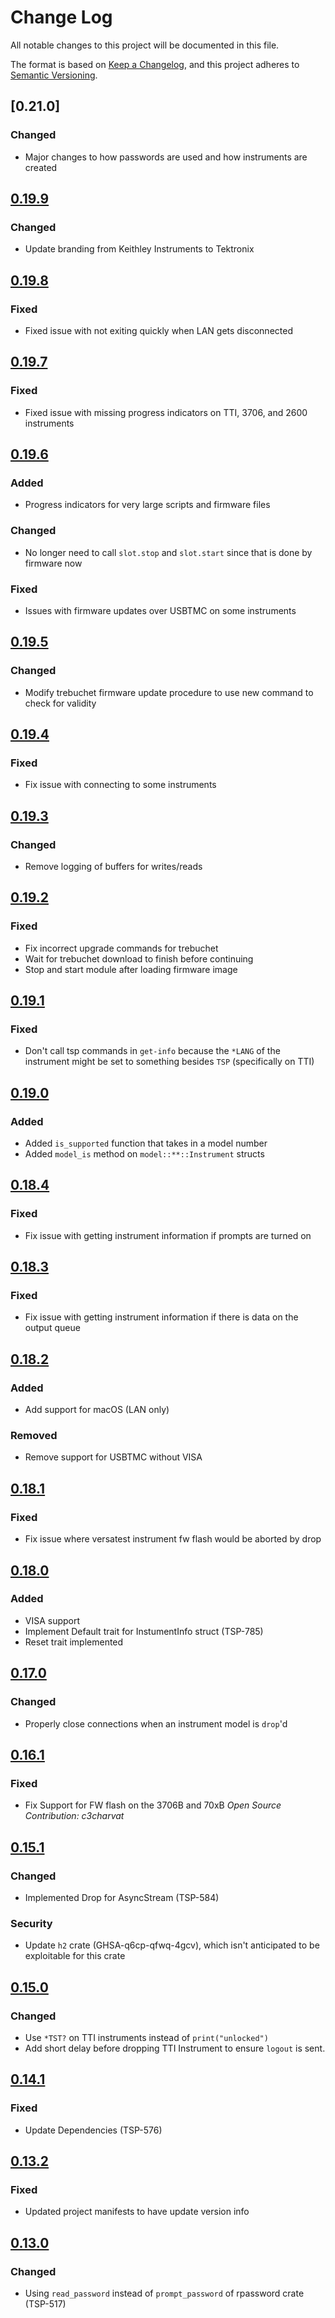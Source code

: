 # Change Log

All notable changes to this project will be documented in this file.

The format is based on [Keep a Changelog](https://keepachangelog.com/en/1.0.0/),
and this project adheres to [Semantic Versioning](https://semver.org/spec/v2.0.0.html).

<!--
Check [Keep a Changelog](http://keepachangelog.com/) for recommendations on how to structure this file.

    Added -- for new features.
    Changed -- for changes in existing functionality.
    Deprecated -- for soon-to-be removed features.
    Removed -- for now removed features.
    Fixed -- for any bug fixes.
    Security -- in case of vulnerabilities.
-->
## [0.21.0]

### Changed
- Major changes to how passwords are used and how instruments are created

## [0.19.9]

### Changed

- Update branding from Keithley Instruments to Tektronix

## [0.19.8]

### Fixed

- Fixed issue with not exiting quickly when LAN gets disconnected

## [0.19.7]

### Fixed

- Fixed issue with missing progress indicators on TTI, 3706, and 2600 instruments


## [0.19.6]

### Added

- Progress indicators for very large scripts and firmware files

### Changed

- No longer need to call `slot.stop` and `slot.start` since that is done by firmware now

### Fixed

- Issues with firmware updates over USBTMC on some instruments


## [0.19.5]

### Changed

- Modify trebuchet firmware update procedure to use new command to check for validity

## [0.19.4]

### Fixed

- Fix issue with connecting to some instruments


## [0.19.3]

### Changed

- Remove logging of buffers for writes/reads

## [0.19.2]

### Fixed

- Fix incorrect upgrade commands for trebuchet
- Wait for trebuchet download to finish before continuing
- Stop and start module after loading firmware image

## [0.19.1]

### Fixed

- Don't call tsp commands in `get-info` because the `*LANG` of the instrument
  might be set to something besides `TSP` (specifically on TTI)

## [0.19.0]

### Added

- Added `is_supported` function that takes in a model number
- Added `model_is` method on `model::**::Instrument` structs

## [0.18.4]

### Fixed

- Fix issue with getting instrument information if prompts are turned on

## [0.18.3]

### Fixed

- Fix issue with getting instrument information if there is data on the output queue

## [0.18.2]

### Added

- Add support for macOS (LAN only)

### Removed

- Remove support for USBTMC without VISA

## [0.18.1]

### Fixed

- Fix issue where versatest instrument fw flash would be aborted by drop

## [0.18.0]

### Added

- VISA support
- Implement Default trait for InstumentInfo struct (TSP-785)
- Reset trait implemented

## [0.17.0]

### Changed

- Properly close connections when an instrument model is `drop`'d

## [0.16.1]

### Fixed

- Fix Support for FW flash on the 3706B and 70xB *Open Source Contribution: c3charvat*


## [0.15.1]

### Changed

- Implemented Drop for AsyncStream (TSP-584)

### Security

- Update `h2` crate (GHSA-q6cp-qfwq-4gcv), which isn't anticipated to be
  exploitable for this crate


## [0.15.0]

### Changed

- Use `*TST?` on TTI instruments instead of `print("unlocked")`
- Add short delay before dropping TTI Instrument to ensure `logout` is sent.


## [0.14.1]

### Fixed

- Update Dependencies (TSP-576)


## [0.13.2]

### Fixed

- Updated project manifests to have update version info


## [0.13.0]

### Changed

- Using `read_password` instead of `prompt_password` of rpassword crate (TSP-517)

<!--Version Comparison Links-->
[Unreleased]: https://github.com/tektronix/tsp-toolkit-kic-lib/compare/v0.19.9..HEAD
[0.19.9]: https://github.com/tektronix/tsp-toolkit-kic-lib/releases/tag/v0.19.9
[0.19.8]: https://github.com/tektronix/tsp-toolkit-kic-lib/releases/tag/v0.19.8
[0.19.7]: https://github.com/tektronix/tsp-toolkit-kic-lib/releases/tag/v0.19.7
[0.19.6]: https://github.com/tektronix/tsp-toolkit-kic-lib/releases/tag/v0.19.6
[0.19.5]: https://github.com/tektronix/tsp-toolkit-kic-lib/releases/tag/v0.19.5
[0.19.4]: https://github.com/tektronix/tsp-toolkit-kic-lib/releases/tag/v0.19.4
[0.19.3]: https://github.com/tektronix/tsp-toolkit-kic-lib/releases/tag/v0.19.3
[0.19.2]: https://github.com/tektronix/tsp-toolkit-kic-lib/releases/tag/v0.19.2
[0.19.1]: https://github.com/tektronix/tsp-toolkit-kic-lib/releases/tag/v0.19.1
[0.19.0]: https://github.com/tektronix/tsp-toolkit-kic-lib/releases/tag/v0.19.0
[0.18.4]: https://github.com/tektronix/tsp-toolkit-kic-lib/releases/tag/v0.18.4
[0.18.3]: https://github.com/tektronix/tsp-toolkit-kic-lib/releases/tag/v0.18.3
[0.18.2]: https://github.com/tektronix/tsp-toolkit-kic-lib/releases/tag/v0.18.2
[0.18.1]: https://github.com/tektronix/tsp-toolkit-kic-lib/releases/tag/v0.18.1
[0.18.0]: https://github.com/tektronix/tsp-toolkit-kic-lib/releases/tag/v0.18.0
[0.17.0]: https://github.com/tektronix/tsp-toolkit-kic-lib/releases/tag/v0.17.0
[0.16.1]: https://github.com/tektronix/tsp-toolkit-kic-lib/releases/tag/v0.16.1
[0.15.1]: https://github.com/tektronix/tsp-toolkit-kic-lib/releases/tag/v0.15.1
[0.15.0]: https://github.com/tektronix/tsp-toolkit-kic-lib/releases/tag/v0.15.0
[0.14.1]: https://github.com/tektronix/tsp-toolkit-kic-lib/releases/tag/v0.14.1
[0.13.2]: https://github.com/tektronix/tsp-toolkit-kic-lib/releases/tag/v0.13.2
[0.13.0]: https://github.com/tektronix/tsp-toolkit-kic-lib/releases/tag/v0.13.0

